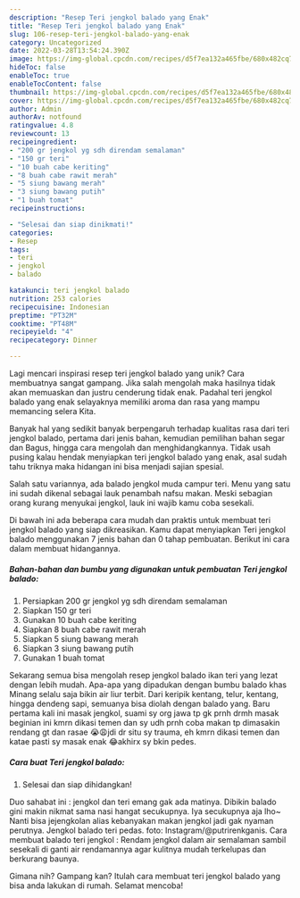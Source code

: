 ```yaml
---
description: "Resep Teri jengkol balado yang Enak"
title: "Resep Teri jengkol balado yang Enak"
slug: 106-resep-teri-jengkol-balado-yang-enak
category: Uncategorized
date: 2022-03-28T13:54:24.390Z
image: https://img-global.cpcdn.com/recipes/d5f7ea132a465fbe/680x482cq70/teri-jengkol-balado-foto-resep-utama.jpg
hideToc: false
enableToc: true
enableTocContent: false
thumbnail: https://img-global.cpcdn.com/recipes/d5f7ea132a465fbe/680x482cq70/teri-jengkol-balado-foto-resep-utama.jpg
cover: https://img-global.cpcdn.com/recipes/d5f7ea132a465fbe/680x482cq70/teri-jengkol-balado-foto-resep-utama.jpg
author: Admin
authorAv: notfound
ratingvalue: 4.8
reviewcount: 13
recipeingredient:
- "200 gr jengkol yg sdh direndam semalaman"
- "150 gr teri"
- "10 buah cabe keriting"
- "8 buah cabe rawit merah"
- "5 siung bawang merah"
- "3 siung bawang putih"
- "1 buah tomat"
recipeinstructions:

- "Selesai dan siap dinikmati!"
categories:
- Resep
tags:
- teri
- jengkol
- balado

katakunci: teri jengkol balado 
nutrition: 253 calories
recipecuisine: Indonesian
preptime: "PT32M"
cooktime: "PT48M"
recipeyield: "4"
recipecategory: Dinner

---
```





Lagi mencari inspirasi resep teri jengkol balado yang unik? Cara membuatnya sangat gampang. Jika salah mengolah maka hasilnya tidak akan memuaskan dan justru cenderung tidak enak. Padahal teri jengkol balado yang enak selayaknya memiliki aroma dan rasa yang mampu memancing selera Kita.





Banyak hal yang sedikit banyak berpengaruh terhadap kualitas rasa dari teri jengkol balado, pertama dari jenis bahan, kemudian pemilihan bahan segar dan Bagus, hingga cara mengolah dan menghidangkannya. Tidak usah pusing kalau hendak menyiapkan teri jengkol balado yang enak,      asal sudah tahu triknya maka hidangan ini bisa menjadi sajian spesial.














Salah satu variannya, ada balado jengkol muda campur teri. Menu yang satu ini sudah dikenal sebagai lauk penambah nafsu makan. Meski sebagian orang kurang menyukai jengkol, lauk ini wajib kamu coba sesekali.






Di bawah ini ada beberapa cara mudah dan praktis untuk membuat teri jengkol balado yang siap dikreasikan. Kamu dapat menyiapkan Teri jengkol balado menggunakan 7 jenis bahan dan 0 tahap pembuatan. Berikut ini cara dalam membuat hidangannya.

<!--inarticleads1-->

##### Bahan-bahan dan bumbu yang digunakan untuk pembuatan Teri jengkol balado:

1. Persiapkan 200 gr jengkol yg sdh direndam semalaman
1. Siapkan 150 gr teri
1. Gunakan 10 buah cabe keriting
1. Siapkan 8 buah cabe rawit merah
1. Siapkan 5 siung bawang merah
1. Siapkan 3 siung bawang putih
1. Gunakan 1 buah tomat


Sekarang semua bisa mengolah resep jengkol balado ikan teri yang lezat dengan lebih mudah. Apa-apa yang dipadukan dengan bumbu balado khas Minang selalu saja bikin air liur terbit. Dari keripik kentang, telur, kentang, hingga dendeng sapi, semuanya bisa diolah dengan balado yang. Baru pertama kali ini masak jengkol, suami sy org jawa tp gk prnh drmh masak beginian ini kmrn dikasi temen dan sy udh prnh coba makan tp dimasakin rendang gt dan rasae 😭😩jdi dr situ sy trauma, eh kmrn dikasi temen dan katae pasti sy masak enak 😂akhirx sy bkin pedes. 

<!--inarticleads2-->

##### Cara buat Teri jengkol balado:


1. Selesai dan siap dihidangkan!

Duo sahabat ini : jengkol dan teri emang gak ada matinya. Dibikin balado gini makin nikmat sama nasi hangat secukupnya. Iya secukupnya aja lho~ Nanti bisa jejengkolan alias kebanyakan makan jengkol jadi gak nyaman perutnya. Jengkol balado teri pedas. foto: Instagram/@putrirenkganis. Cara membuat balado teri jengkol : Rendam jengkol dalam air semalaman sambil sesekali di ganti air rendamannya agar kulitnya mudah terkelupas dan berkurang baunya. 

Gimana nih? Gampang kan? Itulah cara membuat teri jengkol balado yang bisa anda lakukan di rumah. Selamat mencoba!
